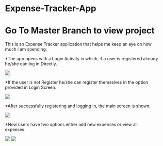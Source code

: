 # Expense-Tracker-App
# Go To Master Branch to view project

This is an Expense Tracker application that helps me keep an eye on how much I am spending.

*The app opens with a Login Activity in which, if a user is registered already he/she can log in Directly.

  ![](Images/Login%20Screen.png)

*If the user is not Register he/she can register themselves in the option provided in Login Screen.

  ![](Images/Sign%20Up%20Screen.png)
  
 *After successfully registering and logging in, the main screen is shown.

  ![](Images/Expense%20Tracker.png)

 *Now users have two options either add new expenses or view all expenses.

  ![](Images/New%20Expense.png)                  ![](Images/All%20Expenses.png)  
